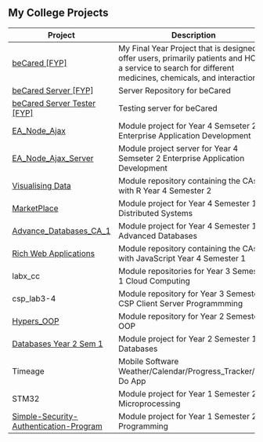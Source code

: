 ## My College Projects
|   Project   | Description |   Status    |
| ----------- | ----------- |  ---------- | 
| [beCared [FYP]](https://github.com/Hyper-TH/be-cared)| My Final Year Project that is designed to offer users, primarily patients and HCPs, a service to search for different medicines, chemicals, and interactions  | Complete
| [beCared Server [FYP]](https://github.com/Hyper-TH/be-cared-server)| Server Repository for beCared  | Complete
| [beCared Server Tester [FYP]](https://github.com/Hyper-TH/be-cared-server-tester) | Testing server for beCared | Complete
| [EA_Node_Ajax](https://github.com/Hyper-TH/EA_Node_Ajax) | Module project for Year 4 Semseter 2 Enterprise Application Development | Complete
| [EA_Node_Ajax_Server](https://github.com/Hyper-TH/EA_Node_Ajax_Server) | Module project server for Year 4 Semseter 2 Enterprise Application Development | Complete
| [Visualising Data](https://github.com/Hyper-TH/Visualising-Data) | Module repository containing the CAs with R Year 4 Semester 2 | Complete
| [MarketPlace](https://github.com/Hyper-TH/MarketPlace) | Module project for Year 4 Semester 1 Distributed Systems | Complete
| [Advance_Databases_CA_1](https://github.com/Hyper-TH/Advance_Databases_CA_1) | Module project for Year 4 Semester 1 Advanced Databases | Complete
| [Rich Web Applications](https://github.com/Hyper-TH/Rich-Web-Applications-Labs) | Module repository containing the CAs with JavaScript Year 4 Semester 1  | Complete
| labx_cc | Module repositories for Year 3 Semester 1 Cloud Computing | Complete
| csp_lab3-4 | Module repository for Year 3 Semester 1 CSP Client Server Programmming | Complete
| [Hypers_OOP](https://github.com/Hyper-TH/Hypers_OOP) | Module repository for Year 2 Semester 2 OOP | Complete
| [Databases Year 2 Sem 1](https://github.com/Hyper-TH/Databases-Year2Sem1) | Module project for Year 2 Semester 1 Databases | Complete
| Timeage | Mobile Software Weather/Calendar/Progress_Tracker/To-Do App | Complete
| STM32 | Module project for Year 1 Semester 2 Microprocessing | Complete
| [Simple-Security-Authentication-Program](https://github.com/Hyper-TH/Simple-Security-Authentication-Program) | Module project for Year 1 Semester 2 Programming | Complete
